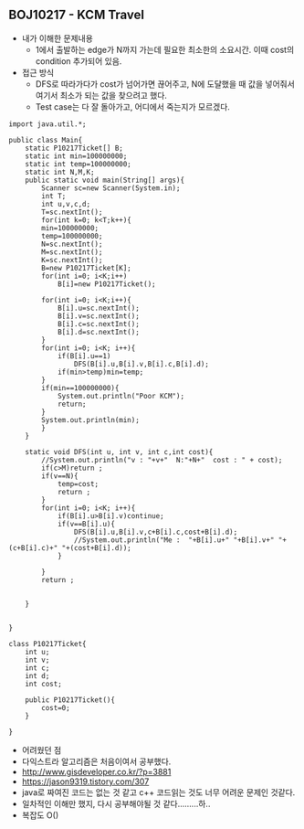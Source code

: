 ## BOJ10217 - KCM Travel

- 내가 이해한 문제내용
  - 1에서 출발하는 edge가 N까지 가는데 필요한 최소한의 소요시간. 이때 cost의 condition 추가되어 있음.
- 접근 방식
  - DFS로 따라가다가 cost가 넘어가면 끊어주고, N에 도달했을 때 값을 넣어줘서 여기서 최소가 되는 값을 찾으려고 했다.
  - Test case는 다 잘 돌아가고, 어디에서 죽는지가 모르겠다. 
~~~
import java.util.*;

public class Main{
	static P10217Ticket[] B;
	static int min=100000000;
	static int temp=100000000;
	static int N,M,K;
	public static void main(String[] args){
		Scanner sc=new Scanner(System.in);
		int T;
		int u,v,c,d;
		T=sc.nextInt();
		for(int k=0; k<T;k++){
		min=100000000;
		temp=100000000;
		N=sc.nextInt();	
		M=sc.nextInt();	
		K=sc.nextInt();	
		B=new P10217Ticket[K];
		for(int i=0; i<K;i++)
			B[i]=new P10217Ticket();

		for(int i=0; i<K;i++){
			B[i].u=sc.nextInt();
			B[i].v=sc.nextInt();
			B[i].c=sc.nextInt();
			B[i].d=sc.nextInt();
		}	
		for(int i=0; i<K; i++){
			if(B[i].u==1)
				DFS(B[i].u,B[i].v,B[i].c,B[i].d);
			if(min>temp)min=temp;
		}
		if(min==100000000){
			System.out.println("Poor KCM");
			return;	
		}
		System.out.println(min);
		}
	}

	static void DFS(int u, int v, int c,int cost){	
		//System.out.println("v : "+v+"  N:"+N+"  cost : " + cost);
		if(c>M)return ;
		if(v==N){
			temp=cost;
			return ;
		}
		for(int i=0; i<K; i++){
			if(B[i].u>B[i].v)continue;
			if(v==B[i].u){
				DFS(B[i].u,B[i].v,c+B[i].c,cost+B[i].d);
				//System.out.println("Me :  "+B[i].u+" "+B[i].v+" "+(c+B[i].c)+" "+(cost+B[i].d));
			}
		
		}
		return ;
	
	
	} 


}

class P10217Ticket{
	int u;
	int v;
	int c;
	int d;
	int cost;

	public P10217Ticket(){
		cost=0;
	}

}
~~~
- 어려웠던 점
 - 다익스트라 알고리즘은 처음이여서 공부했다.
 - http://www.gisdeveloper.co.kr/?p=3881
 - https://jason9319.tistory.com/307
 - java로 짜여진 코드는 없는 것 같고 c++ 코드읽는 것도 너무 어려운 문제인 것같다.
 - 일차적인 이해만 했지, 다시 공부해야될 것 같다.........하..
- 복잡도
  O()

